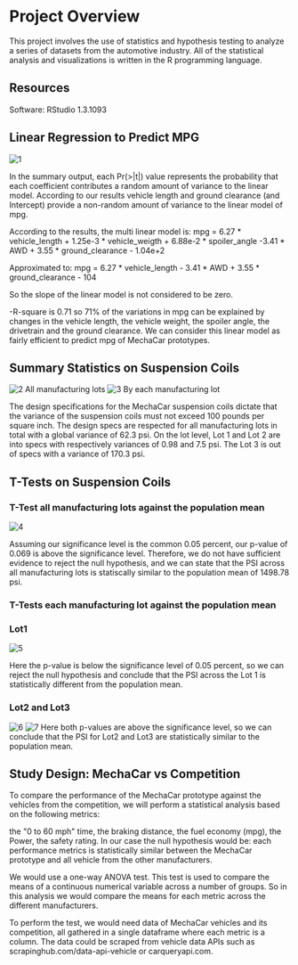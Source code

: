 # Project Overview
This project involves the use of statistics and hypothesis testing to analyze a series of datasets from the automotive industry.
All of the statistical analysis and visualizations is written in the R programming language.

## Resources
Software: RStudio 1.3.1093

## Linear Regression to Predict MPG
![1](https://user-images.githubusercontent.com/64053195/114321371-85094700-9ae8-11eb-810e-21c323c896d0.png)

In the summary output, each Pr(>|t|) value represents the probability that each coefficient contributes a random amount of variance to the linear model. According to our results vehicle length and ground clearance (and Intercept) provide a non-random amount of variance to the linear model of mpg.

According to the results, the multi linear model is:
mpg = 6.27 * vehicle_length + 1.25e-3 * vehicle_weigth + 6.88e-2 * spoiler_angle -3.41 * AWD + 3.55 * ground_clearance - 1.04e+2

Approximated to:
mpg = 6.27 * vehicle_length - 3.41 * AWD + 3.55 * ground_clearance - 104

So the slope of the linear model is not considered to be zero.

-R-square is 0.71 so 71% of the variations in mpg can be explained by changes in the vehicle length, the vehicle weight, the spoiler angle, the drivetrain and the ground clearance. We can consider this linear model as fairly efficient to predict mpg of MechaCar prototypes.

## Summary Statistics on Suspension Coils
![2](https://user-images.githubusercontent.com/64053195/114321450-d4e80e00-9ae8-11eb-9380-64a54f4badf9.png)
All manufacturing lots
![3](https://user-images.githubusercontent.com/64053195/114321458-dc0f1c00-9ae8-11eb-8a13-73280e8c2af4.png)
By each manufacturing lot

The design specifications for the MechaCar suspension coils dictate that the variance of the suspension coils must not exceed 100 pounds per square inch.
The design specs are respected for all manufacturing lots in total with a global variance of 62.3 psi.
On the lot level, Lot 1 and Lot 2 are into specs with respectively variances of 0.98 and 7.5 psi. The Lot 3 is out of specs with a variance of 170.3 psi.

## T-Tests on Suspension Coils
### T-Test all manufacturing lots against the population mean
![4](https://user-images.githubusercontent.com/64053195/114321494-0660d980-9ae9-11eb-9729-4e13894d3924.png)

Assuming our significance level is the common 0.05 percent, our p-value of 0.069 is above the significance level. Therefore, we do not have sufficient evidence to reject the null hypothesis, and we can state that the PSI across all manufacturing lots is statiscally similar to the population mean of 1498.78 psi.

### T-Tests each manufacturing lot against the population mean
### Lot1

![5](https://user-images.githubusercontent.com/64053195/114321511-209ab780-9ae9-11eb-9a9b-5e755adda653.png)

Here the p-value is below the significance level of 0.05 percent, so we can reject the null hypothesis and conclude that the PSI across the Lot 1 is statistically different from the population mean.

### Lot2 and Lot3
![6](https://user-images.githubusercontent.com/64053195/114321528-3b6d2c00-9ae9-11eb-9af8-7ace4481b3f1.png)
![7](https://user-images.githubusercontent.com/64053195/114321544-49bb4800-9ae9-11eb-8211-0f2b0928c245.png)
Here both p-values are above the significance level, so we can conclude that the PSI for Lot2 and Lot3 are statistically similar to the population mean.

## Study Design: MechaCar vs Competition
To compare the performance of the MechaCar prototype against the vehicles from the competition, we will perform a statistical analysis based on the following metrics:

the "0 to 60 mph" time,
the braking distance,
the fuel economy (mpg),
the Power,
the safety rating.
In our case the null hypothesis would be: each performance metrics is statistically similar between the MechaCar prototype and all vehicle from the other manufacturers.

We would use a one-way ANOVA test. This test is used to compare the means of a continuous numerical variable across a number of groups.
So in this analysis we would compare the means for each metric across the different manufacturers.

To perform the test, we would need data of MechaCar vehicles and its competition, all gathered in a single dataframe where each metric is a column.
The data could be scraped from vehicle data APIs such as scrapinghub.com/data-api-vehicle or carqueryapi.com.






